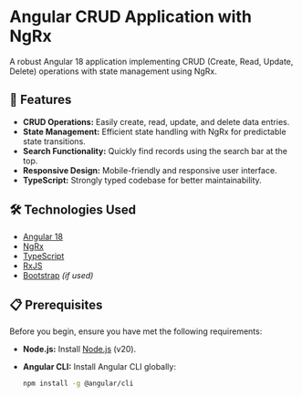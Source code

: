 # Angular CRUD Application with NgRx

A robust Angular 18 application implementing CRUD (Create, Read, Update, Delete) operations with state management using NgRx.

## 🚀 Features

- **CRUD Operations:** Easily create, read, update, and delete data entries.
- **State Management:** Efficient state handling with NgRx for predictable state transitions.
- **Search Functionality:** Quickly find records using the search bar at the top.
- **Responsive Design:** Mobile-friendly and responsive user interface.
- **TypeScript:** Strongly typed codebase for better maintainability.


## 🛠️ Technologies Used

- [Angular 18](https://angular.io/)
- [NgRx](https://ngrx.io/)
- [TypeScript](https://www.typescriptlang.org/)
- [RxJS](https://rxjs.dev/)
- [Bootstrap](https://getbootstrap.com/) *(if used)*

## 📋 Prerequisites

Before you begin, ensure you have met the following requirements:

- **Node.js:** Install [Node.js](https://nodejs.org/) (v20).
- **Angular CLI:** Install Angular CLI globally:

  ```bash
  npm install -g @angular/cli
